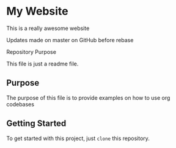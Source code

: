 # My Website

This is a really awesome website

Updates made on master on GitHub before rebase

 Repository Purpose

This file is just a readme file.

## Purpose

The purpose of this file is to provide examples
on how to use org codebases

## Getting Started

To get started with this project, just `clone` this repository.
